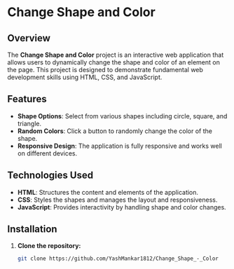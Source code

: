 # Change Shape and Color

## Overview

The **Change Shape and Color** project is an interactive web application that allows users to dynamically change the shape and color of an element on the page. This project is designed to demonstrate fundamental web development skills using HTML, CSS, and JavaScript.

## Features

- **Shape Options**: Select from various shapes including circle, square, and triangle.
- **Random Colors**: Click a button to randomly change the color of the shape.
- **Responsive Design**: The application is fully responsive and works well on different devices.

## Technologies Used

- **HTML**: Structures the content and elements of the application.
- **CSS**: Styles the shapes and manages the layout and responsiveness.
- **JavaScript**: Provides interactivity by handling shape and color changes.

## Installation

1. **Clone the repository:**
   ```bash
   git clone https://github.com/YashMankar1812/Change_Shape_-_Color
